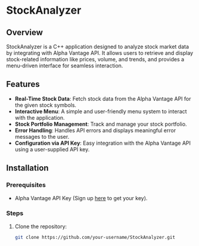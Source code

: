 # StockAnalyzer

## Overview
StockAnalyzer is a C++ application designed to analyze stock market data by integrating with Alpha Vantage API. It allows users to retrieve and display stock-related information like prices, volume, and trends, and provides a menu-driven interface for seamless interaction.

## Features
- **Real-Time Stock Data**: Fetch stock data from the Alpha Vantage API for the given stock symbols.
- **Interactive Menu**: A simple and user-friendly menu system to interact with the application.
- **Stock Portfolio Management**: Track and manage your stock portfolio.
- **Error Handling**: Handles API errors and displays meaningful error messages to the user.
- **Configuration via API Key**: Easy integration with the Alpha Vantage API using a user-supplied API key.

## Installation

### Prerequisites
- Alpha Vantage API Key (Sign up [here](https://www.alphavantage.co/support/#api-key) to get your key).

### Steps
1. Clone the repository:
   ```bash
   git clone https://github.com/your-username/StockAnalyzer.git
